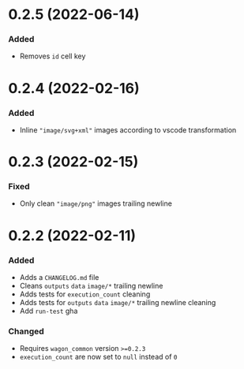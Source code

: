 
# 0.2.5 (2022-06-14)

### Added

- Removes `id` cell key

# 0.2.4 (2022-02-16)

### Added

- Inline `"image/svg+xml"` images according to vscode transformation

# 0.2.3 (2022-02-15)

### Fixed

- Only clean `"image/png"` images trailing newline

# 0.2.2 (2022-02-11)

### Added

- Adds a `CHANGELOG.md` file
- Cleans `outputs` `data` `image/*` trailing newline
- Adds tests for `execution_count` cleaning
- Adds tests for `outputs` `data` `image/*` trailing newline cleaning
- Add `run-test` gha

### Changed

- Requires `wagon_common` version `>=0.2.3`
- `execution_count` are now set to `null` instead of `0`
